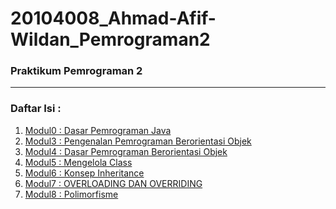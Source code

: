 # 20104008_Ahmad-Afif-Wildan_Pemrograman2

### Praktikum Pemrograman 2

<hr>

### Daftar Isi :
1. [Modul0 : Dasar Pemrograman Java](https://github.com/Ahmadafif007/20104008_Ahmad-Afif-Wildan_Pemrograman2/tree/modul0)
2. [Modul3 : Pengenalan Pemrograman Berorientasi Objek](https://github.com/Ahmadafif007/20104008_Ahmad-Afif-Wildan_Pemrograman2/tree/modul3)
3. [Modul4 : Dasar Pemrograman Berorientasi Objek](https://github.com/Ahmadafif007/20104008_Ahmad-Afif-Wildan_Pemrograman2/tree/modul4)
4. [Modul5 : Mengelola Class](https://github.com/Ahmadafif007/20104008_Ahmad-Afif-Wildan_Pemrograman2/tree/modul5)
5. [Modul6 : Konsep Inheritance](https://github.com/Ahmadafif007/20104008_Ahmad-Afif-Wildan_Pemrograman2/tree/modul6)
6. [Modul7 : OVERLOADING DAN OVERRIDING](https://github.com/Ahmadafif007/20104008_Ahmad-Afif-Wildan_Pemrograman2/tree/modul7)
7. [Modul8 : Polimorfisme]()
